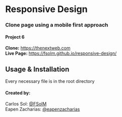 # Responsive Design
### Clone page using a mobile first approach
#### Project 6

**Clone:** https://thenextweb.com<br>
**Live Page:** https://fsolm.github.io/responsive-design/

## Usage & Installation

Every necessary file is in the root directory

#### Created by:

Carlos Sol: [@FSolM](https://github.com/FSolM)<br>
Eapen Zacharias: [@eapenzacharias](https://github.com/eapenzacharias)
